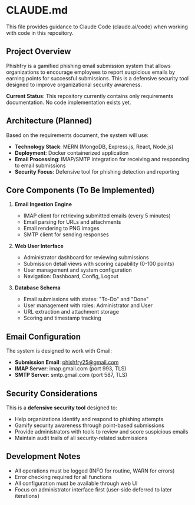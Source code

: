 # CLAUDE.md

This file provides guidance to Claude Code (claude.ai/code) when working with code in this repository.

## Project Overview

Phishfry is a gamified phishing email submission system that allows organizations to encourage employees to report suspicious emails by earning points for successful submissions. This is a defensive security tool designed to improve organizational security awareness.

**Current Status**: This repository currently contains only requirements documentation. No code implementation exists yet.

## Architecture (Planned)

Based on the requirements document, the system will use:

- **Technology Stack**: MERN (MongoDB, Express.js, React, Node.js)
- **Deployment**: Docker containerized application
- **Email Processing**: IMAP/SMTP integration for receiving and responding to email submissions
- **Security Focus**: Defensive tool for phishing detection and reporting

## Core Components (To Be Implemented)

1. **Email Ingestion Engine**
   - IMAP client for retrieving submitted emails (every 5 minutes)
   - Email parsing for URLs and attachments
   - Email rendering to PNG images
   - SMTP client for sending responses

2. **Web User Interface**
   - Administrator dashboard for reviewing submissions
   - Submission detail views with scoring capability (0-100 points)
   - User management and system configuration
   - Navigation: Dashboard, Config, Logout

3. **Database Schema**
   - Email submissions with states: "To-Do" and "Done"
   - User management with roles: Administrator and User
   - URL extraction and attachment storage
   - Scoring and timestamp tracking

## Email Configuration

The system is designed to work with Gmail:
- **Submission Email**: phishfry25@gmail.com
- **IMAP Server**: imap.gmail.com (port 993, TLS)
- **SMTP Server**: smtp.gmail.com (port 587, TLS)

## Security Considerations

This is a **defensive security tool** designed to:
- Help organizations identify and respond to phishing attempts
- Gamify security awareness through point-based submissions
- Provide administrators with tools to review and score suspicious emails
- Maintain audit trails of all security-related submissions

## Development Notes

- All operations must be logged (INFO for routine, WARN for errors)
- Error checking required for all functions
- All configuration must be available through web UI
- Focus on administrator interface first (user-side deferred to later iterations)